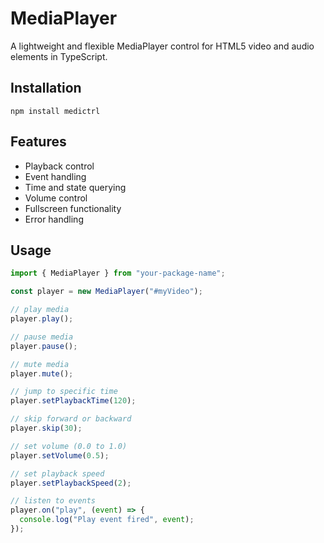 # MediaPlayer

A lightweight and flexible MediaPlayer control for HTML5 video and audio elements in TypeScript.

## Installation

```shell
npm install medictrl
```

## Features

- Playback control
- Event handling
- Time and state querying
- Volume control
- Fullscreen functionality
- Error handling

## Usage

```javascript
import { MediaPlayer } from "your-package-name";

const player = new MediaPlayer("#myVideo");

// play media
player.play();

// pause media
player.pause();

// mute media
player.mute();

// jump to specific time
player.setPlaybackTime(120);

// skip forward or backward
player.skip(30);

// set volume (0.0 to 1.0)
player.setVolume(0.5);

// set playback speed
player.setPlaybackSpeed(2);

// listen to events
player.on("play", (event) => {
  console.log("Play event fired", event);
});
```
